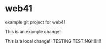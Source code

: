 # web41
example git project for web41


This is an example change!


This is a local change!! TESTING TESTING!!!!!!!!
